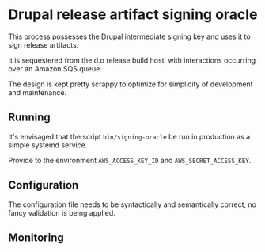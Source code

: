 # Drupal release artifact signing oracle

This process possesses the Drupal intermediate signing key and uses it to sign release artifacts.

It is sequestered from the d.o release build host, with interactions occurring over an Amazon SQS queue.

The design is kept pretty scrappy to optimize for simplicity of development and maintenance.

## Running
It's envisaged that the script `bin/signing-oracle` be run in production as a simple systemd service.

Provide to the environment `AWS_ACCESS_KEY_ID` and `AWS_SECRET_ACCESS_KEY`.

## Configuration
The configuration file needs to be syntactically and semantically correct, no fancy validation is being applied.

## Monitoring